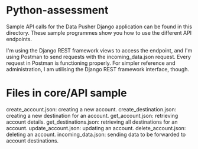 # Python-assessment

Sample API calls for the Data Pusher Django application can be found in this directory. These sample programmes show you how to use the different API endpoints.

I'm using the Django REST framework views to access the endpoint, and I'm using Postman to send requests with the incoming_data.json request. Every request in Postman is functioning properly. For simpler reference and administration, I am utilising the Django REST framework interface, though.


# Files in core/API sample
create_account.json:  creating a new account.
create_destination.json:  creating a new destination for an account.
get_account.json: retrieving account details.
get_destinations.json: retrieving all destinations for an account.
update_account.json: updating an account.
delete_account.json: deleting an account.
incoming_data.json: sending data to be forwarded to account destinations.
